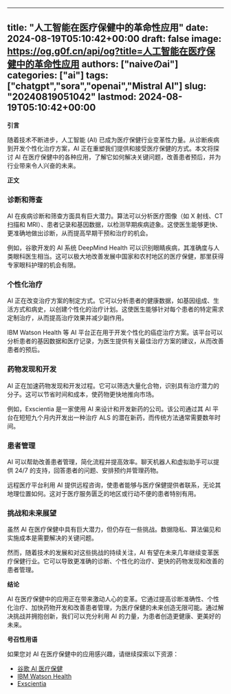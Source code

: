 
---
title: "人工智能在医疗保健中的革命性应用"
date: 2024-08-19T05:10:42+00:00
draft: false
image: https://og.g0f.cn/api/og?title=人工智能在医疗保健中的革命性应用
authors: ["naiveのai"]
categories: ["ai"]
tags: ["chatgpt","sora","openai","Mistral AI"]
slug: "20240819051042"
lastmod: 2024-08-19T05:10:42+00:00
---
**引言**

随着技术不断进步，人工智能 (AI) 已成为医疗保健行业变革性力量。从诊断疾病到开发个性化治疗方案，AI 正在重塑我们提供和接受医疗保健的方式。本文将探讨 AI 在医疗保健中的各种应用，了解它如何解决关键问题，改善患者预后，并为行业带来令人兴奋的未来。

**正文**

### 诊断和筛查

AI 在疾病诊断和筛查方面具有巨大潜力。算法可以分析医疗图像（如 X 射线、CT 扫描和 MRI）、患者记录和基因数据，以检测早期疾病迹象。这使医生能够更快、更准确地做出诊断，从而提高早期干预和治疗的机会。

例如，谷歌开发的 AI 系统 DeepMind Health 可以识别眼睛疾病，其准确度与人类眼科医生相当。这可以极大地改善发展中国家和农村地区的医疗保健，那里获得专家眼科护理的机会有限。

### 个性化治疗

AI 正在改变治疗方案的制定方式。它可以分析患者的健康数据，如基因组成、生活方式和病史，以创建个性化的治疗计划。这使医生能够针对每个患者的特定需求定制治疗，从而提高治疗效果并减少副作用。

IBM Watson Health 等 AI 平台正在用于开发个性化的癌症治疗方案。该平台可以分析患者的基因数据和医疗记录，为医生提供有关最佳治疗方案的建议，从而改善患者的预后。

### 药物发现和开发

AI 正在加速药物发现和开发过程。它可以筛选大量化合物，识别具有治疗潜力的分子。这可以节省时间和成本，使药物更快地推向市场。

例如，Exscientia 是一家使用 AI 来设计和开发新药的公司。该公司通过其 AI 平台在短短九个月内开发出一种治疗 ALS 的潜在新药，而传统方法通常需要数年时间。

### 患者管理

AI 可以帮助改善患者管理，简化流程并提高效率。聊天机器人和虚拟助手可以提供 24/7 的支持，回答患者的问题、安排预约并管理药物。

远程医疗平台利用 AI 提供远程咨询，使患者能够与医疗保健提供者联系，无论其地理位置如何。这对于医疗服务匮乏的地区或行动不便的患者特别有用。

### 挑战和未来展望

虽然 AI 在医疗保健中具有巨大潜力，但仍存在一些挑战。数据隐私、算法偏见和实施成本是需要解决的关键问题。

然而，随着技术的发展和对这些挑战的持续关注，AI 有望在未来几年继续变革医疗保健行业。它可以导致更准确的诊断、个性化的治疗、更快的药物发现和改善的患者管理。

**结论**

AI 在医疗保健中的应用正在带来激动人心的变革。它通过提高诊断准确性、个性化治疗、加快药物开发和改善患者管理，为医疗保健的未来创造无限可能。通过解决挑战并拥抱创新，我们可以充分利用 AI 的力量，为患者创造更健康、更美好的未来。

**号召性用语**

如果您对 AI 在医疗保健中的应用感兴趣，请继续探索以下资源：

* [谷歌 AI 医疗保健](https://health.google/ai/)
* [IBM Watson Health](https://www.ibm.com/watson-health/)
* [Exscientia](https://www.exscientia.ai/)